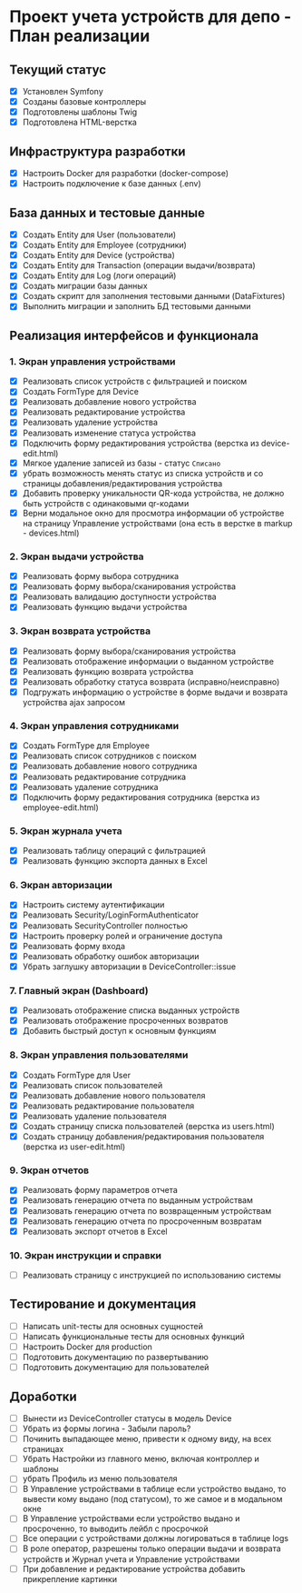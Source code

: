# Проект учета устройств для депо - План реализации

## Текущий статус

- [x] Установлен Symfony
- [x] Созданы базовые контроллеры
- [x] Подготовлены шаблоны Twig
- [x] Подготовлена HTML-верстка

## Инфраструктура разработки

- [x] Настроить Docker для разработки (docker-compose)
- [x] Настроить подключение к базе данных (.env)

## База данных и тестовые данные

- [x] Создать Entity для User (пользователи)
- [x] Создать Entity для Employee (сотрудники)
- [x] Создать Entity для Device (устройства)
- [x] Создать Entity для Transaction (операции выдачи/возврата)
- [x] Создать Entity для Log (логи операций)
- [x] Создать миграции базы данных
- [x] Создать скрипт для заполнения тестовыми данными (DataFixtures)
- [x] Выполнить миграции и заполнить БД тестовыми данными

## Реализация интерфейсов и функционала

### 1. Экран управления устройствами

- [x] Реализовать список устройств с фильтрацией и поиском
- [x] Создать FormType для Device
- [x] Реализовать добавление нового устройства
- [x] Реализовать редактирование устройства
- [x] Реализовать удаление устройства
- [x] Реализовать изменение статуса устройства
- [x] Подключить форму редактирования устройства (верстка из device-edit.html)
- [x] Мягкое удаление записей из базы - статус `Списано`
- [x] убрать возможность менять статус из списка устройств и со страницы добавления/редактирования устройства
- [x] Добавить проверку уникальности QR-кода устройства, не должно быть устройств с одинаковыми qr-кодами
- [x] Верни модальное окно для просмотра информации об устройстве на страницу Управление устройствами (она есть в верстке в markup - devices.html)

### 2. Экран выдачи устройства

- [x] Реализовать форму выбора сотрудника
- [x] Реализовать форму выбора/сканирования устройства
- [x] Реализовать валидацию доступности устройства
- [x] Реализовать функцию выдачи устройства

### 3. Экран возврата устройства

- [x] Реализовать форму выбора/сканирования устройства
- [x] Реализовать отображение информации о выданном устройстве
- [x] Реализовать функцию возврата устройства
- [x] Реализовать обработку статуса возврата (исправно/неисправно)
- [x] Подгружать информацию о устройстве в форме выдачи и возврата устройства ajax запросом

### 4. Экран управления сотрудниками

- [x] Создать FormType для Employee
- [x] Реализовать список сотрудников с поиском
- [x] Реализовать добавление нового сотрудника
- [x] Реализовать редактирование сотрудника
- [x] Реализовать удаление сотрудника
- [x] Подключить форму редактирования сотрудника (верстка из employee-edit.html)

### 5. Экран журнала учета

- [x] Реализовать таблицу операций с фильтрацией
- [x] Реализовать функцию экспорта данных в Excel

### 6. Экран авторизации

- [x] Настроить систему аутентификации
- [x] Реализовать Security/LoginFormAuthenticator
- [x] Реализовать SecurityController полностью
- [x] Настроить проверку ролей и ограничение доступа
- [x] Реализовать форму входа
- [x] Реализовать обработку ошибок авторизации
- [x] Убрать заглушку авторизации в DeviceController::issue

### 7. Главный экран (Dashboard)

- [x] Реализовать отображение списка выданных устройств
- [x] Реализовать отображение просроченных возвратов
- [x] Добавить быстрый доступ к основным функциям

### 8. Экран управления пользователями

- [x] Создать FormType для User
- [x] Реализовать список пользователей
- [x] Реализовать добавление нового пользователя
- [x] Реализовать редактирование пользователя
- [x] Реализовать удаление пользователя
- [x] Создать страницу списка пользователей (верстка из users.html)
- [x] Создать страницу добавления/редактирования пользователя (верстка из user-edit.html)

### 9. Экран отчетов

- [x] Реализовать форму параметров отчета
- [x] Реализовать генерацию отчета по выданным устройствам
- [x] Реализовать генерацию отчета по возвращенным устройствам
- [x] Реализовать генерацию отчета по просроченным возвратам
- [x] Реализовать экспорт отчетов в Excel

### 10. Экран инструкции и справки

- [ ] Реализовать страницу с инструкцией по использованию системы

## Тестирование и документация

- [ ] Написать unit-тесты для основных сущностей
- [ ] Написать функциональные тесты для основных функций
- [ ] Настроить Docker для production
- [ ] Подготовить документацию по развертыванию
- [ ] Подготовить документацию для пользователей

## Доработки

- [ ] Вынести из DeviceController статусы в модель Device
- [ ] Убрать из формы логина - Забыли пароль?
- [ ] Починить выпадающее меню, привести к одному виду, на всех страницах
- [ ] Убрать Настройки из главного меню, включая контроллер и шаблоны
- [ ] убрать Профиль из меню пользователя
- [ ] В Управление устройствами в таблице если устройство выдано, то вывести кому выдано (под статусом), то же самое и в модальном окне
- [ ] В Управление устройствами если устройство выдано и просроченно, то выводить лейбл с просрочкой
- [ ] Все операции с устройствами должны логироваться в таблице logs
- [ ] В роле оператор, разрешены только операции выдачи и возврата устройств и Журнал учета и Управление устройствами
- [ ] При добавление и редактирование устройства добавить прикрепление картинки
